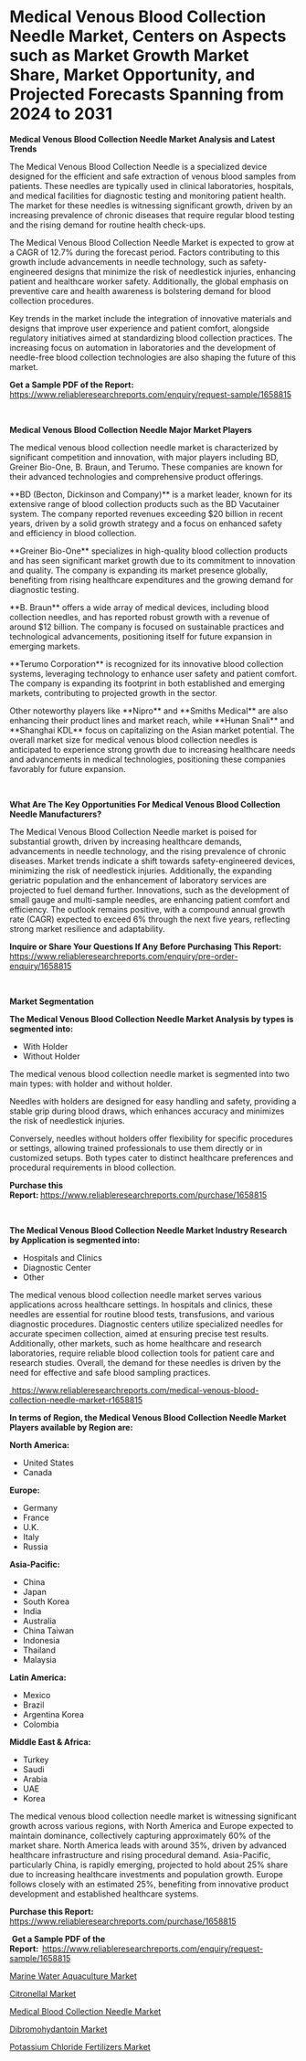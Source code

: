 <p><h1>Medical Venous Blood Collection Needle Market, Centers on Aspects such as Market Growth Market Share, Market Opportunity, and Projected Forecasts Spanning from 2024 to 2031</h1></p><p><strong>Medical Venous Blood Collection Needle Market Analysis and Latest Trends</strong></p>
<p><p>The Medical Venous Blood Collection Needle is a specialized device designed for the efficient and safe extraction of venous blood samples from patients. These needles are typically used in clinical laboratories, hospitals, and medical facilities for diagnostic testing and monitoring patient health. The market for these needles is witnessing significant growth, driven by an increasing prevalence of chronic diseases that require regular blood testing and the rising demand for routine health check-ups.</p><p>The Medical Venous Blood Collection Needle Market is expected to grow at a CAGR of 12.7% during the forecast period. Factors contributing to this growth include advancements in needle technology, such as safety-engineered designs that minimize the risk of needlestick injuries, enhancing patient and healthcare worker safety. Additionally, the global emphasis on preventive care and health awareness is bolstering demand for blood collection procedures. </p><p>Key trends in the market include the integration of innovative materials and designs that improve user experience and patient comfort, alongside regulatory initiatives aimed at standardizing blood collection practices. The increasing focus on automation in laboratories and the development of needle-free blood collection technologies are also shaping the future of this market.</p></p>
<p><strong>Get a Sample PDF of the Report:&nbsp;</strong> <a href="https://www.reliableresearchreports.com/enquiry/request-sample/1658815?utm_campaign=24&utm_medium=2&utm_source=Github&utm_content=ia&utm_term=09122024&utm_id=medical-venous-blood-collection-needle">https://www.reliableresearchreports.com/enquiry/request-sample/1658815</a></p>
<p>&nbsp;</p>
<p><strong>Medical Venous Blood Collection Needle Major Market Players</strong></p>
<p><p>The medical venous blood collection needle market is characterized by significant competition and innovation, with major players including BD, Greiner Bio-One, B. Braun, and Terumo. These companies are known for their advanced technologies and comprehensive product offerings.</p><p>**BD (Becton, Dickinson and Company)** is a market leader, known for its extensive range of blood collection products such as the BD Vacutainer system. The company reported revenues exceeding $20 billion in recent years, driven by a solid growth strategy and a focus on enhanced safety and efficiency in blood collection.</p><p>**Greiner Bio-One** specializes in high-quality blood collection products and has seen significant market growth due to its commitment to innovation and quality. The company is expanding its market presence globally, benefiting from rising healthcare expenditures and the growing demand for diagnostic testing.</p><p>**B. Braun** offers a wide array of medical devices, including blood collection needles, and has reported robust growth with a revenue of around $12 billion. The company is focused on sustainable practices and technological advancements, positioning itself for future expansion in emerging markets.</p><p>**Terumo Corporation** is recognized for its innovative blood collection systems, leveraging technology to enhance user safety and patient comfort. The company is expanding its footprint in both established and emerging markets, contributing to projected growth in the sector.</p><p>Other noteworthy players like **Nipro** and **Smiths Medical** are also enhancing their product lines and market reach, while **Hunan Snali** and **Shanghai KDL** focus on capitalizing on the Asian market potential. The overall market size for medical venous blood collection needles is anticipated to experience strong growth due to increasing healthcare needs and advancements in medical technologies, positioning these companies favorably for future expansion.</p></p>
<p>&nbsp;</p>
<p><strong>What Are The Key Opportunities For Medical Venous Blood Collection Needle Manufacturers?</strong></p>
<p><p>The Medical Venous Blood Collection Needle market is poised for substantial growth, driven by increasing healthcare demands, advancements in needle technology, and the rising prevalence of chronic diseases. Market trends indicate a shift towards safety-engineered devices, minimizing the risk of needlestick injuries. Additionally, the expanding geriatric population and the enhancement of laboratory services are projected to fuel demand further. Innovations, such as the development of small gauge and multi-sample needles, are enhancing patient comfort and efficiency. The outlook remains positive, with a compound annual growth rate (CAGR) expected to exceed 6% through the next five years, reflecting strong market resilience and adaptability.</p></p>
<p><strong>Inquire or Share Your Questions If Any Before Purchasing This Report:</strong> <a href="https://www.reliableresearchreports.com/enquiry/pre-order-enquiry/1658815?utm_campaign=24&utm_medium=2&utm_source=Github&utm_content=ia&utm_term=09122024&utm_id=medical-venous-blood-collection-needle">https://www.reliableresearchreports.com/enquiry/pre-order-enquiry/1658815</a></p>
<p>&nbsp;</p>
<p><strong>Market Segmentation</strong></p>
<p><strong>The Medical Venous Blood Collection Needle Market Analysis by types is segmented into:</strong></p>
<p><ul><li>With Holder</li><li>Without Holder</li></ul></p>
<p><p>The medical venous blood collection needle market is segmented into two main types: with holder and without holder. </p><p>Needles with holders are designed for easy handling and safety, providing a stable grip during blood draws, which enhances accuracy and minimizes the risk of needlestick injuries. </p><p>Conversely, needles without holders offer flexibility for specific procedures or settings, allowing trained professionals to use them directly or in customized setups. Both types cater to distinct healthcare preferences and procedural requirements in blood collection.</p></p>
<p><strong>Purchase this Report:&nbsp;</strong><a href="https://www.reliableresearchreports.com/purchase/1658815?utm_campaign=24&utm_medium=2&utm_source=Github&utm_content=ia&utm_term=09122024&utm_id=medical-venous-blood-collection-needle">https://www.reliableresearchreports.com/purchase/1658815</a></p>
<p>&nbsp;</p>
<p><strong>The Medical Venous Blood Collection Needle Market Industry Research by Application is segmented into:</strong></p>
<p><ul><li>Hospitals and Clinics</li><li>Diagnostic Center</li><li>Other</li></ul></p>
<p><p>The medical venous blood collection needle market serves various applications across healthcare settings. In hospitals and clinics, these needles are essential for routine blood tests, transfusions, and various diagnostic procedures. Diagnostic centers utilize specialized needles for accurate specimen collection, aimed at ensuring precise test results. Additionally, other markets, such as home healthcare and research laboratories, require reliable blood collection tools for patient care and research studies. Overall, the demand for these needles is driven by the need for effective and safe blood sampling practices.</p></p>
<p><a href="https://www.reliableresearchreports.com/medical-venous-blood-collection-needle-market-r1658815?utm_campaign=24&utm_medium=2&utm_source=Github&utm_content=ia&utm_term=09122024&utm_id=medical-venous-blood-collection-needle">&nbsp;https://www.reliableresearchreports.com/medical-venous-blood-collection-needle-market-r1658815</a></p>
<p><strong>In terms of Region, the Medical Venous Blood Collection Needle Market Players available by Region are:</strong></p>
<p>
    <p> <strong> North America: </strong>
        <ul>
            <li>United States</li>
            <li>Canada</li>
        </ul>
        </p> 
    <p> <strong> Europe: </strong>
        <ul>
            <li>Germany</li>
            <li>France</li>
            <li>U.K.</li>
            <li>Italy</li>
            <li>Russia</li>
        </ul>
        </p> 
    <p> <strong> Asia-Pacific: </strong>
        <ul>
            <li>China</li>
            <li>Japan</li>
            <li>South Korea</li>
            <li>India</li>
            <li>Australia</li>
            <li>China Taiwan</li>
            <li>Indonesia</li>
            <li>Thailand</li>
            <li>Malaysia</li>
        </ul>
        </p> 
    <p> <strong> Latin America: </strong>
        <ul>
            <li>Mexico</li>
            <li>Brazil</li>
            <li>Argentina Korea</li>
            <li>Colombia</li>
        </ul>
        </p> 
    <p> <strong> Middle East & Africa: </strong>
        <ul>
            <li>Turkey</li>
            <li>Saudi</li>
            <li>Arabia</li>
            <li>UAE</li>
            <li>Korea</li>
        </ul>
    </p>
    </p>
<p><p>The medical venous blood collection needle market is witnessing significant growth across various regions, with North America and Europe expected to maintain dominance, collectively capturing approximately 60% of the market share. North America leads with around 35%, driven by advanced healthcare infrastructure and rising procedural demand. Asia-Pacific, particularly China, is rapidly emerging, projected to hold about 25% share due to increasing healthcare investments and population growth. Europe follows closely with an estimated 25%, benefiting from innovative product development and established healthcare systems.</p></p>
<p><strong>Purchase this Report: </strong><a href="https://www.reliableresearchreports.com/purchase/1658815?utm_campaign=24&utm_medium=2&utm_source=Github&utm_content=ia&utm_term=09122024&utm_id=medical-venous-blood-collection-needle">https://www.reliableresearchreports.com/purchase/1658815</a></p>
<p>&nbsp;<strong>Get a Sample PDF of the Report:&nbsp;&nbsp;</strong><a href="https://www.reliableresearchreports.com/enquiry/request-sample/1658815?utm_campaign=24&utm_medium=2&utm_source=Github&utm_content=ia&utm_term=09122024&utm_id=medical-venous-blood-collection-needle">https://www.reliableresearchreports.com/enquiry/request-sample/1658815</a></p>
<p><strong></strong></p>
<p><p><a href="https://www.linkedin.com/pulse/marine-water-aquaculture-market-growth-outlook-115cagr-challenges-40d9e?utm_campaign=24&utm_medium=2&utm_source=Github&utm_content=ia&utm_term=09122024&utm_id=medical-venous-blood-collection-needle">Marine Water Aquaculture Market</a></p><p><a href="https://www.linkedin.com/pulse/th-score-market-0ptye?utm_campaign=24&utm_medium=2&utm_source=Github&utm_content=ia&utm_term=09122024&utm_id=medical-venous-blood-collection-needle">Citronellal Market</a></p><p><a href="https://github.com/elizabethdagraca/Market-Research-Report-List-5/blob/main/medical-blood-collection-needle-market.md?utm_campaign=24&utm_medium=2&utm_source=Github&utm_content=ia&utm_term=09122024&utm_id=medical-venous-blood-collection-needle">Medical Blood Collection Needle Market</a></p><p><a href="https://www.linkedin.com/pulse/th-score-market-0ptye?utm_campaign=24&utm_medium=2&utm_source=Github&utm_content=ia&utm_term=09122024&utm_id=medical-venous-blood-collection-needle">Dibromohydantoin Market</a></p><p><a href="https://www.linkedin.com/pulse/potassium-chloride-fertilizers-market-report-forward-looking-v16we?utm_campaign=24&utm_medium=2&utm_source=Github&utm_content=ia&utm_term=09122024&utm_id=medical-venous-blood-collection-needle">Potassium Chloride Fertilizers Market</a></p></p>